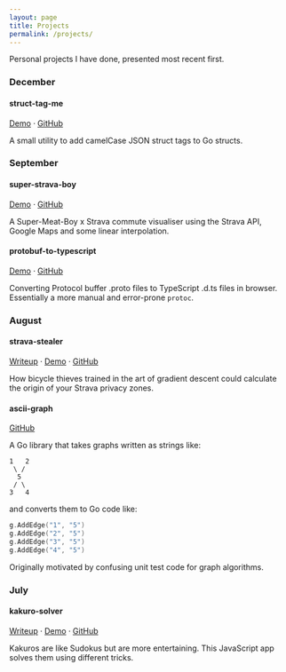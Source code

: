 ```yaml
---
layout: page
title: Projects
permalink: /projects/
---
```


Personal projects I have done, presented most recent first.

### December

#### struct-tag-me

[Demo](https://geotho.github.io/struct-tag-me) ·
[GitHub](https://github.com/geotho/struct-tag-me)

A small utility to add camelCase JSON struct tags to Go structs.

### September

#### super-strava-boy

[Demo](https://geotho.github.io/super-strava-boy) ·
[GitHub](https://github.com/geotho/super-strava-boy)

A Super-Meat-Boy x Strava commute visualiser using the Strava API, Google Maps and some linear interpolation.

#### protobuf-to-typescript

[Demo](http://geotho.github.io/protobuf-to-typescript) ·
[GitHub](https://github.com/geotho/protobuf-to-typescript)

Converting Protocol buffer .proto files to TypeScript .d.ts files in browser. Essentially a more manual and error-prone `protoc`.

### August

#### strava-stealer

[Writeup](http://geotho.github.io/2016/09/04/recovering-privacy-zones-strava.html) ·
[Demo](http://geotho.github.io/strava-stealer) ·
[GitHub](https://github.com/geotho/strava-stealer)

How bicycle thieves trained in the art of gradient descent could calculate the origin of your Strava privacy zones.

#### ascii-graph

[GitHub](https://github.com/geotho/ascii-graph)

A Go library that takes graphs written as strings like:

```
1   2
 \ /
  5
 / \
3   4
```

and converts them to Go code like:

```go
g.AddEdge("1", "5")
g.AddEdge("2", "5")
g.AddEdge("3", "5")
g.AddEdge("4", "5")
```

Originally motivated by confusing unit test code for graph algorithms.

### July

#### kakuro-solver

[Writeup](http://geotho.github.io/code/2016/07/07/kakuro-solving.html) ·
[Demo](http://geotho.github.io/kakuro-solver) ·
[GitHub](https://github.com/geotho/kakuro-solver)

Kakuros are like Sudokus but are more entertaining. This JavaScript app solves them using different tricks.
